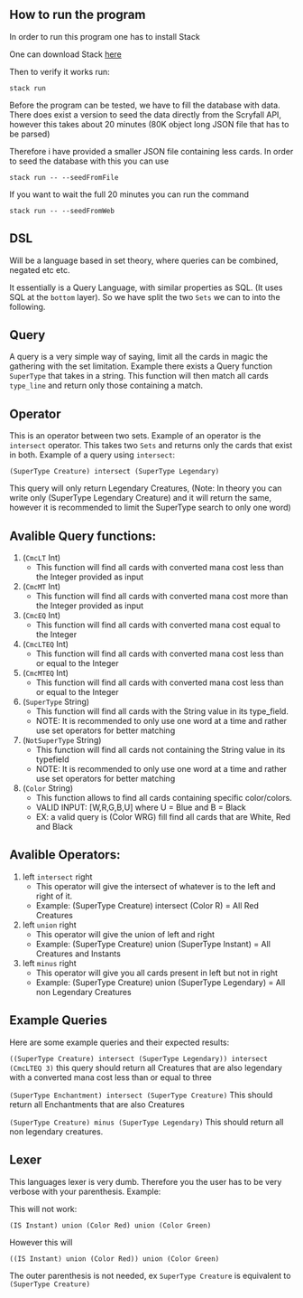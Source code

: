 ## How to run the program

In order to run this program one has to install Stack

One can download Stack [here](https://docs.haskellstack.org/en/stable/)

Then to verify it works run:
```
stack run 
```
Before the program can be tested, we have to fill the database with data. There does exist a version to seed the data directly from the Scryfall API, however this takes about 20 minutes (80K object long JSON file that has to be parsed)

Therefore i have provided a smaller JSON file containing less cards. In order to seed the database with this you can use
```
stack run -- --seedFromFile
```

If you want to wait the full 20 minutes you can run the command
```
stack run -- --seedFromWeb
```

## DSL

Will be a language based in set theory, where queries can be combined, negated etc etc. 


It essentially is a Query Language, with similar properties as SQL. (It uses SQL at the `bottom` layer). So we have split the two `Sets` we can to into the following. 

## Query
A query is a very simple way of saying, limit all the cards in magic the gathering with the set limitation. Example there exists a Query function `SuperType` that takes in a string. This function will then match all cards `type_line` and return only those containing a match.

## Operator
This is an operator between two sets. Example of an operator is the `intersect` operator. This takes two `Sets` and returns only the cards that exist in both. Example of a query using `intersect`:

```
(SuperType Creature) intersect (SuperType Legendary)
```
This query will only return Legendary Creatures, (Note: In theory you can write only (SuperType Legendary Creature) and it will return the same, however it is recommended to limit the SuperType search to only one word)

## Avalible Query functions:

1. (`CmcLT` Int)
    - This function will find all cards with converted mana cost less than the Integer provided as input
2. (`CmcMT` Int)
    - This function will find all cards with converted mana cost more than the Integer provided as input
3. (`CmcEQ` Int)
    - This function will find all cards with converted mana cost equal to the Integer
3. (`CmcLTEQ` Int)
    - This function will find all cards with converted mana cost less than or equal to the Integer
3. (`CmcMTEQ` Int)
    - This function will find all cards with converted mana cost less than or equal to the Integer
4. (`SuperType` String)
    - This function will find all cards with the String value in its type_field. 
    - NOTE: It is recommended to only use one word at a time and rather use set operators for better matching
5. (`NotSuperType` String)
    - This function will find all cards not containing the String value in its typefield
    - NOTE: It is recommended to only use one word at a time and rather use set operators for better matching
5. (`Color` String)
    - This function allows to find all cards containing specific color/colors.
    - VALID INPUT: [W,R,G,B,U] where U = Blue and B = Black
    - EX: a valid query is (Color WRG) fill find all cards that are White, Red and Black

## Avalible Operators:
1. left `intersect` right
    - This operator will give the intersect of whatever is to the left and right of it.
    - Example: (SuperType Creature) intersect (Color R) = All Red Creatures
2. left `union` right
    - This operator will give the union of left and right
    - Example: (SuperType Creature) union (SuperType Instant) = All Creatures and Instants
3. left `minus` right
    - This operator will give you all cards present in left but not in right
    - Example: (SuperType Creature) union (SuperType Legendary) = All non Legendary Creatures

## Example Queries

Here are some example queries and their expected results:

`((SuperType Creature) intersect (SuperType Legendary)) intersect (CmcLTEQ 3)` this query should return all Creatures that are also legendary with a converted mana cost less than or equal to three

`(SuperType Enchantment) intersect (SuperType Creature)` This should return all Enchantments that are also Creatures

`(SuperType Creature) minus (SuperType Legendary)` This should return all non legendary creatures. 

## Lexer

This languages lexer is very dumb. Therefore you the user has to be very verbose with your parenthesis. Example:

This will not work:
```
(IS Instant) union (Color Red) union (Color Green)
```
However this will
```
((IS Instant) union (Color Red)) union (Color Green)
```

The outer parenthesis is not needed, ex `SuperType Creature` is equivalent to `(SuperType Creature)`